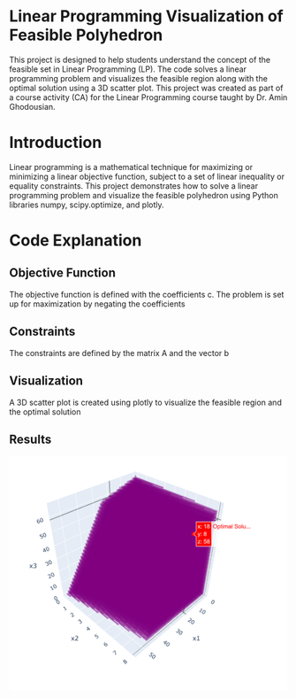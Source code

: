 # Linear Programming Visualization of Feasible Polyhedron

This project is designed to help students understand the concept of the feasible set in Linear Programming (LP). The code solves a linear programming problem and visualizes the feasible region along with the optimal solution using a 3D scatter plot. This project was created as part of a course activity (CA) for the Linear Programming course taught by Dr. Amin Ghodousian.

# Introduction
Linear programming is a mathematical technique for maximizing or minimizing a linear objective function, subject to a set of linear inequality or equality constraints. This project demonstrates how to solve a linear programming problem and visualize the feasible polyhedron using Python libraries numpy, scipy.optimize, and plotly.

# Code Explanation
## Objective Function
The objective function is defined with the coefficients c. The problem is set up for maximization by negating the coefficients
## Constraints
The constraints are defined by the matrix A and the vector b
## Visualization
A 3D scatter plot is created using plotly to visualize the feasible region and the optimal solution
## Results
![Result](Result.png)
